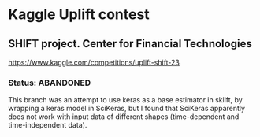 # Kaggle Uplift contest

## SHIFT project. Center for Financial Technologies

https://www.kaggle.com/competitions/uplift-shift-23

### Status: ABANDONED

This branch was an attempt to use keras as a base estimator in sklift, by wrapping a keras model in SciKeras, but I found that SciKeras apparently does not work with input data of different shapes (time-dependent and time-independent data).


